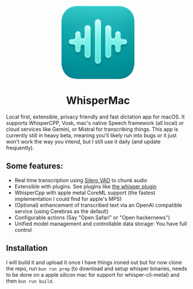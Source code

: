 <div align=center><img src="./assets/icon-upscale.png" width="200" alt="WhisperMac" /></div>
<div align=center><h1>WhisperMac</h1></div>

Local first, extensible, privacy friendly and fast dictation app for macOS. It supports WhisperCPP, Vosk, mac's native Speech framework (all local) or cloud services like Gemini, or Mistral for transcribing things. This app is currently still in heavy beta, meaning you'll likely run into bugs or it just won't work the way you intend, but I still use it daily (and update frequently).

## Some features:
- Real time transcription using [Silero VAD](https://www.vad.ricky0123.com/) to chunk audio
- Extensible with plugins. See plugins like [the whisper plugin](src/plugins/WhisperCppTranscirptionPlugin.ts)
- WhisperCpp with apple metal CoreML support (the fastest implementation I could find for apple's MPS)
- (Optional) enhancement of transcribed text via an OpenAI compatible service (using Cerebras as the default)
- Configurable actions (Say "Open Safari" or "Open hackernews")
- Unified model management and controllable data storage: You have full control



## Installation
I will build it and upload it once I have things ironed out but for now clone the repo, run `bun run prep` (to download and setup whisper binaries, needs to be done on a apple silicon mac for support for whisper-cli-metal) and then `bun run build`.

